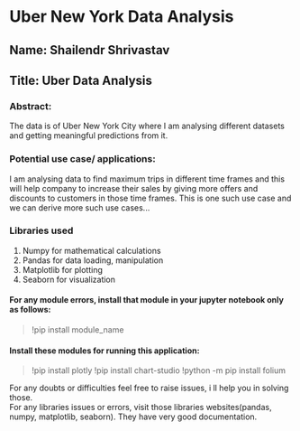 # Uber New York Data Analysis

## Name: Shailendr Shrivastav
## Title: Uber Data Analysis

### Abstract:
The data is of Uber New York City where I am analysing different datasets and getting meaningful predictions from it.

### Potential use case/ applications:
I am analysing data to find maximum trips in different time frames and this will help company to increase their sales by giving more offers and discounts to customers in those time frames. This is one such use case and we can derive more such use cases...

### Libraries used 
1. Numpy for mathematical calculations
2. Pandas for data loading, manipulation
3. Matplotlib for plotting 
4. Seaborn for visualization

#### For any module errors, install that module in your jupyter notebook only as follows:
> !pip install module_name 

#### Install these modules for running this application:
> !pip install plotly
> !pip install chart-studio
> !python -m pip install folium

For any doubts or difficulties feel free to raise issues, i ll help you in solving those.<br/>
For any libraries issues or errors, visit those libraries websites(pandas, numpy, matplotlib, seaborn). They have very good documentation.
